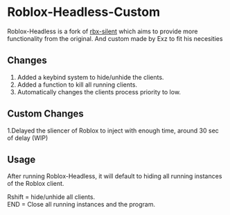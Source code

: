 # Roblox-Headless-Custom

Roblox-Headless is a fork of [rbx-silent](https://github.com/toastering/rbxsilent) which aims to provide more functionality from the original. And custom made by Exz to fit his necesities

## Changes

1. Added a keybind system to hide/unhide the clients.
2. Added a function to kill all running clients.
3. Automatically changes the clients process priority to low.

## Custom Changes

1.Delayed the sliencer of Roblox to inject with enough time, around 30 sec of delay (WIP)

## Usage

After running Roblox-Headless, it will default to hiding all running instances of the Roblox client.

Rshift = hide/unhide all clients.\
END = Close all running instances and the program.


